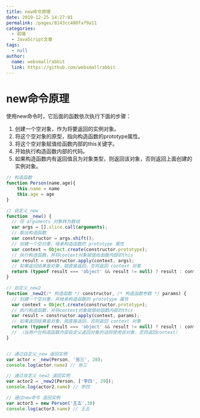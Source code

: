 ```yaml
---
title: new命令原理
date: 2019-12-25 14:27:01
permalink: /pages/8143cc480faf9a11
categories: 
  - 前端
  - JavaScript文章
tags: 
  - null
author: 
  name: websmallrabbit
  link: https://github.com/websmallrabbit
---
```

# new命令原理

 使用new命令时，它后面的函数依次执行下面的步骤：

1. 创建一个空对象，作为将要返回的实例对象。
2. 将这个空对象的原型，指向构造函数的prototype属性。
3. 将这个空对象赋值给函数内部的this关键字。
4. 开始执行构造函数内部的代码。
5. 如果构造函数内有返回值且为对象类型，则返回该对象，否则返回上面创建的实例对象。

<!-- more -->

```js
// 构造函数
function Person(name,age){
    this.name = name
    this.age = age
}

// 自定义_new
function _new() {
  // 将 arguments 对象转为数组
  var args = [].slice.call(arguments);
  // 取出构造函数
  var constructor = args.shift();
  // 创建一个空对象，继承构造函数的 prototype 属性
  var context = Object.create(constructor.prototype);
  // 执行构造函数，并将context对象赋值给函数内部的this
  var result = constructor.apply(context, args);
  // 如果返回结果是对象，就直接返回，否则返回 context 对象
  return (typeof result === 'object' && result != null) ? result : context;
}

// 自定义_new2
function _new2(/* 构造函数 */ constructor, /* 构造函数参数 */ params) {
  // 创建一个空对象，并继承构造函数的 prototype 属性
  var context = Object.create(constructor.prototype);
  // 执行构造函数，并将context对象赋值给函数内部的this
  var result = constructor.apply(context, params);
  // 如果返回结果是对象，就直接返回，否则返回 context 对象
  return (typeof result === 'object' && result != null) ? result : context;
  // （当用户在构造函数内部自定义返回对象的话则使用该对象，否则返回context）
}


// 通过自定义_new 返回实例
var actor = _new(Person, '张三', 28);
console.log(actor.name) // 张三

// 通过自定义_new2 返回实例
var actor2 = _new2(Person, ['李四', 29]);
console.log(actor2.name) // 李四

// 通过new命令 返回实例
var actor3 = new Person('王五',30)
console.log(actor3.name) // 王五
```

